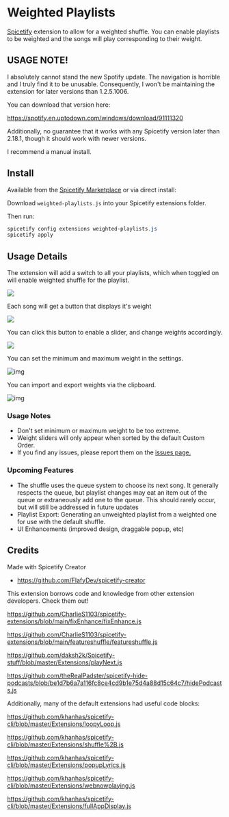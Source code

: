 # Weighted Playlists

[Spicetify](https://spicetify.app/) extension to allow for a weighted shuffle. You can enable playlists to be weighted and the songs will play corresponding to their weight.



## USAGE NOTE!

I absolutely cannot stand the new Spotify update. The navigation is horrible and I truly find it to be unusable. Consequently, I won't be maintaining the extension for later versions than 1.2.5.1006.

You can download that version here:

https://spotify.en.uptodown.com/windows/download/91111320

Additionally, no guarantee that it works with any Spicetify version later than 2.18.1, though it should work with newer versions.

I recommend a manual install.



## Install

Available from the [Spicetify Marketplace](https://github.com/CharlieS1103/spicetify-marketplace) or via direct install:

Download `weighted-playlists.js` into your Spicetify extensions folder.

Then run:

```powershell
spicetify config extensions weighted-playlists.js
spicetify apply
```

## Usage Details

The extension will add a switch to all your playlists, which when toggled on will enable weighted shuffle for the playlist.

![](https://i.gyazo.com/227878387dd6778ded74f64e51c2b623.png)

Each song will get a button that displays it's weight

![](https://i.gyazo.com/ff52c43368b7c62367a03c96b3a697d0.png)

You can click this button to enable a slider, and change weights accordingly.

![](https://i.gyazo.com/311bdc309533e8df9b97e44ba54e244a.png)

You can set the minimum and maximum weight in the settings.

![img](https://i.gyazo.com/d234fb87d30c6ebba9ddd35d09405e57.png)

You can import and export weights via the clipboard.

![img](https://i.gyazo.com/0dd8bdda798fae0be46b935e61bb6487.png)

### Usage Notes

- Don't set minimum or maximum weight to be too extreme.
- Weight sliders will only appear when sorted by the default Custom Order.
- If you find any issues, please report them on the [issues page.](https://github.com/mwaterman29/spicetify-weighted-playlists/issues/new/choose)



### Upcoming Features

- The shuffle uses the queue system to choose its next song. It generally respects the queue, but playlist changes may eat an item out of the queue or extraneously add one to the queue. This should rarely occur, but will still be addressed in future updates
- Playlist Export: Generating an unweighted playlist from a weighted one for use with the default shuffle.
- UI Enhancements (improved design, draggable popup, etc)



## Credits

Made with Spicetify Creator

- https://github.com/FlafyDev/spicetify-creator

This extension borrows code and knowledge from other extension developers. Check them out!

https://github.com/CharlieS1103/spicetify-extensions/blob/main/fixEnhance/fixEnhance.js

https://github.com/CharlieS1103/spicetify-extensions/blob/main/featureshuffle/featureshuffle.js

https://github.com/daksh2k/Spicetify-stuff/blob/master/Extensions/playNext.js

https://github.com/theRealPadster/spicetify-hide-podcasts/blob/be1d7b6a7a116fc8ce4cd9b1e75d4a88d15c64c7/hidePodcasts.js

Additionally, many of the default extensions had useful code blocks:

https://github.com/khanhas/spicetify-cli/blob/master/Extensions/loopyLoop.js

https://github.com/khanhas/spicetify-cli/blob/master/Extensions/shuffle%2B.js

https://github.com/khanhas/spicetify-cli/blob/master/Extensions/popupLyrics.js

https://github.com/khanhas/spicetify-cli/blob/master/Extensions/webnowplaying.js

https://github.com/khanhas/spicetify-cli/blob/master/Extensions/fullAppDisplay.js